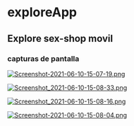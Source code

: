 # exploreApp

## Explore sex-shop movil

### capturas de pantalla

[![Screenshot-2021-06-10-15-07-19.png](https://i.postimg.cc/c4nhrPBS/Screenshot-2021-06-10-15-07-19.png)](https://postimg.cc/tY9WcScS)

[![Screenshot_2021-06-10-15-08-33.png](https://i.postimg.cc/HWK3WT5z/Screenshot_2021-06-10-15-08-33.png)](https://postimg.cc/z3CT0ZxH)

[![Screenshot_2021-06-10-15-08-16.png](https://i.postimg.cc/nrskKW8q/Screenshot_2021-06-10-15-08-16.png)](https://postimg.cc/RJBK4XZ0)

[![Screenshot-2021-06-10-15-08-04.png](https://i.postimg.cc/1XLKvKP2/Screenshot-2021-06-10-15-08-04.png)](https://postimg.cc/sG4SX7M4)